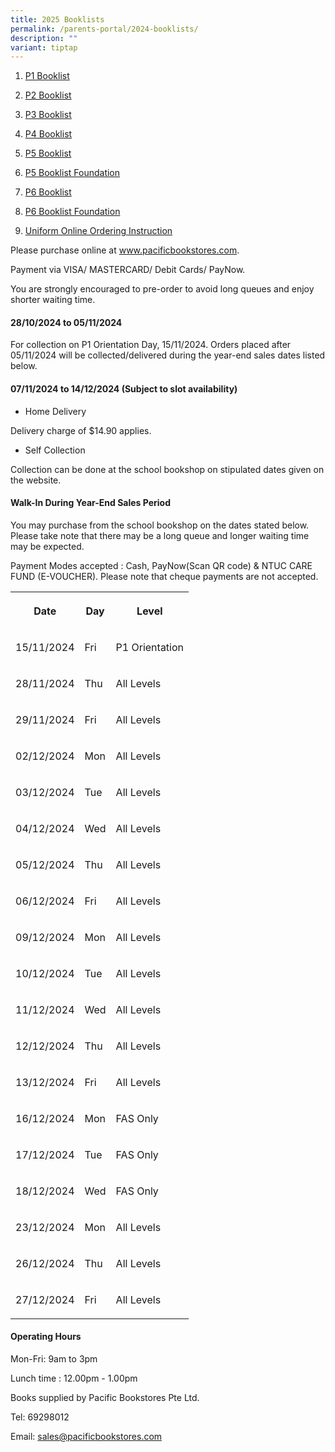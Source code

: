 ```yaml
---
title: 2025 Booklists
permalink: /parents-portal/2024-booklists/
description: ""
variant: tiptap
---
```

<ol data-tight="true" class="tight">
<li>
<p><a href="/files/Parents Portal/Booklists/PTPS_2025_P1_Booklist.pdf" rel="noopener nofollow" target="_blank">P1 Booklist</a>
</p>
</li>
<li>
<p><a href="/files/Parents Portal/Booklists/PTPS_2025_P2_Booklist.pdf" rel="noopener nofollow" target="_blank">P2 Booklist</a>
</p>
</li>
<li>
<p><a href="/files/Parents Portal/Booklists/PTPS_2025_P3_Booklist.pdf" rel="noopener nofollow" target="_blank">P3 Booklist</a>
</p>
</li>
<li>
<p><a href="/files/Parents Portal/Booklists/PTPS_2025_P4_Booklist.pdf" rel="noopener nofollow" target="_blank">P4 Booklist</a>
</p>
</li>
<li>
<p><a href="/files/Parents Portal/Booklists/PTPS_2025_P5_Booklist.pdf" rel="noopener nofollow" target="_blank">P5 Booklist</a>
</p>
</li>
<li>
<p><a href="/files/Parents Portal/Booklists/PTPS_2025_P5_FDN_Booklist.pdf" rel="noopener nofollow" target="_blank">P5 Booklist Foundation</a>
</p>
</li>
<li>
<p><a href="/files/Parents Portal/Booklists/PTPS_2025_P6_Booklist.pdf" rel="noopener nofollow" target="_blank">P6 Booklist</a>
</p>
</li>
<li>
<p><a href="/files/Parents Portal/Booklists/PTPS_2025_P6_FDN_Booklist.pdf" rel="noopener nofollow" target="_blank">P6 Booklist Foundation</a>
</p>
</li>
<li>
<p><a href="/files/Parents Portal/Booklists/Uniform_Online_Ordering_Instruction.pdf" rel="noopener nofollow" target="_blank">Uniform Online Ordering Instruction</a>
</p>
</li>
</ol>
<p></p>
<p></p>
<p>Please purchase online at <a href="http://www.pacificbookstores.com" rel="noopener noreferrer nofollow" target="_blank">www.pacificbookstores.com</a>.</p>
<p>Payment via VISA/ MASTERCARD/ Debit Cards/ PayNow.</p>
<p>You are strongly encouraged to pre-order to avoid long queues and enjoy
shorter waiting time.</p>
<p></p>
<h4>28/10/2024 to 05/11/2024</h4>
<p>For collection on P1 Orientation Day, 15/11/2024. Orders placed after
05/11/2024 will be collected/delivered during the year-end sales dates
listed below.</p>
<p></p>
<h4>07/11/2024 to 14/12/2024 (Subject to slot availability)</h4>
<ul data-tight="true" class="tight">
<li>
<p>Home Delivery</p>
</li>
</ul>
<p>Delivery charge of $14.90 applies.</p>
<ul data-tight="true" class="tight">
<li>
<p>Self Collection</p>
</li>
</ul>
<p>Collection can be done at the school bookshop on stipulated dates given
on the website.</p>
<p></p>
<h4>Walk-In During Year-End Sales Period</h4>
<p>You may purchase from the school bookshop on the dates stated below. Please
take note that there may be a long queue and longer waiting time may be
expected.</p>
<p>Payment Modes accepted : Cash, PayNow(Scan QR code) &amp; NTUC CARE FUND
(E-VOUCHER). Please note that cheque payments are not accepted.</p>
<table style="minWidth: 75px">
<colgroup>
<col>
<col>
<col>
</colgroup>
<tbody>
<tr>
<th rowspan="1" colspan="1">
<p>Date</p>
</th>
<th rowspan="1" colspan="1">
<p>Day</p>
</th>
<th rowspan="1" colspan="1">
<p>Level</p>
</th>
</tr>
<tr>
<td rowspan="1" colspan="1">
<p>15/11/2024</p>
</td>
<td rowspan="1" colspan="1">
<p>Fri</p>
</td>
<td rowspan="1" colspan="1">
<p>P1 Orientation</p>
</td>
</tr>
<tr>
<td rowspan="1" colspan="1">
<p>28/11/2024</p>
</td>
<td rowspan="1" colspan="1">
<p>Thu</p>
</td>
<td rowspan="1" colspan="1">
<p>All Levels</p>
</td>
</tr>
<tr>
<td rowspan="1" colspan="1">
<p>29/11/2024</p>
</td>
<td rowspan="1" colspan="1">
<p>Fri</p>
</td>
<td rowspan="1" colspan="1">
<p>All Levels</p>
</td>
</tr>
<tr>
<td rowspan="1" colspan="1">
<p>02/12/2024</p>
</td>
<td rowspan="1" colspan="1">
<p>Mon</p>
</td>
<td rowspan="1" colspan="1">
<p>All Levels</p>
</td>
</tr>
<tr>
<td rowspan="1" colspan="1">
<p>03/12/2024</p>
</td>
<td rowspan="1" colspan="1">
<p>Tue</p>
</td>
<td rowspan="1" colspan="1">
<p>All Levels</p>
</td>
</tr>
<tr>
<td rowspan="1" colspan="1">
<p>04/12/2024</p>
</td>
<td rowspan="1" colspan="1">
<p>Wed</p>
</td>
<td rowspan="1" colspan="1">
<p>All Levels</p>
</td>
</tr>
<tr>
<td rowspan="1" colspan="1">
<p>05/12/2024</p>
</td>
<td rowspan="1" colspan="1">
<p>Thu</p>
</td>
<td rowspan="1" colspan="1">
<p>All Levels</p>
</td>
</tr>
<tr>
<td rowspan="1" colspan="1">
<p>06/12/2024</p>
</td>
<td rowspan="1" colspan="1">
<p>Fri</p>
</td>
<td rowspan="1" colspan="1">
<p>All Levels</p>
</td>
</tr>
<tr>
<td rowspan="1" colspan="1">
<p>09/12/2024</p>
</td>
<td rowspan="1" colspan="1">
<p>Mon</p>
</td>
<td rowspan="1" colspan="1">
<p>All Levels</p>
</td>
</tr>
<tr>
<td rowspan="1" colspan="1">
<p>10/12/2024</p>
</td>
<td rowspan="1" colspan="1">
<p>Tue</p>
</td>
<td rowspan="1" colspan="1">
<p>All Levels</p>
</td>
</tr>
<tr>
<td rowspan="1" colspan="1">
<p>11/12/2024</p>
</td>
<td rowspan="1" colspan="1">
<p>Wed</p>
</td>
<td rowspan="1" colspan="1">
<p>All Levels</p>
</td>
</tr>
<tr>
<td rowspan="1" colspan="1">
<p>12/12/2024</p>
</td>
<td rowspan="1" colspan="1">
<p>Thu</p>
</td>
<td rowspan="1" colspan="1">
<p>All Levels</p>
</td>
</tr>
<tr>
<td rowspan="1" colspan="1">
<p>13/12/2024</p>
</td>
<td rowspan="1" colspan="1">
<p>Fri</p>
</td>
<td rowspan="1" colspan="1">
<p>All Levels</p>
</td>
</tr>
<tr>
<td rowspan="1" colspan="1">
<p>16/12/2024</p>
</td>
<td rowspan="1" colspan="1">
<p>Mon</p>
</td>
<td rowspan="1" colspan="1">
<p>FAS Only</p>
</td>
</tr>
<tr>
<td rowspan="1" colspan="1">
<p>17/12/2024</p>
</td>
<td rowspan="1" colspan="1">
<p>Tue</p>
</td>
<td rowspan="1" colspan="1">
<p>FAS Only</p>
</td>
</tr>
<tr>
<td rowspan="1" colspan="1">
<p>18/12/2024</p>
</td>
<td rowspan="1" colspan="1">
<p>Wed</p>
</td>
<td rowspan="1" colspan="1">
<p>FAS Only</p>
</td>
</tr>
<tr>
<td rowspan="1" colspan="1">
<p>23/12/2024</p>
</td>
<td rowspan="1" colspan="1">
<p>Mon</p>
</td>
<td rowspan="1" colspan="1">
<p>All Levels</p>
</td>
</tr>
<tr>
<td rowspan="1" colspan="1">
<p>26/12/2024</p>
</td>
<td rowspan="1" colspan="1">
<p>Thu</p>
</td>
<td rowspan="1" colspan="1">
<p>All Levels</p>
</td>
</tr>
<tr>
<td rowspan="1" colspan="1">
<p>27/12/2024</p>
</td>
<td rowspan="1" colspan="1">
<p>Fri</p>
</td>
<td rowspan="1" colspan="1">
<p>All Levels</p>
</td>
</tr>
</tbody>
</table>
<p></p>
<h4>Operating Hours</h4>
<p>Mon-Fri: 9am to 3pm</p>
<p>Lunch time : 12.00pm - 1.00pm</p>
<p>Books supplied by Pacific Bookstores Pte Ltd.</p>
<p>Tel: 69298012</p>
<p>Email: <a href="mailto:sales@pacificbookstores.com" rel="noopener noreferrer nofollow" target="_blank">sales@pacificbookstores.com</a>
</p>
<p></p>